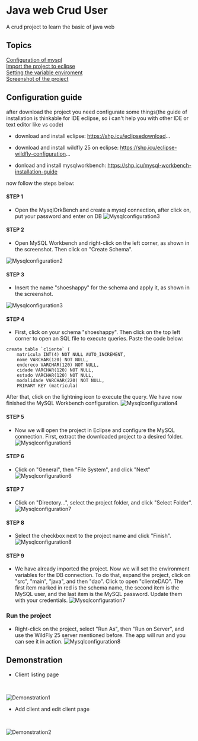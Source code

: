 
# Java web Crud User

A crud project to learn the basic of java web


## Topics

[Configuration of mysql](#STEP-1) 
<br/>
[Import the project to eclipse](#STEP-5)
<br/>
[Setting the variable enviroment](#STEP-9)
<br/>
[Screenshot of the project](#Demonstration)



## Configuration guide 

after download the project you need configurate some things(the guide of installation is thinkable for IDE eclipse, so i can't help you with other IDE or text editor like vs code)

* download and install eclipse: https://shp.icu/eclipsedownload...

* download and install wildfly 25 on eclipse: https://shp.icu/eclipse-wildfly-configuration...

* donload and install mysqlworkbench:  https://shp.icu/mysql-workbench-installation-guide

now follow the steps below:
#### STEP 1
* Open the MysqlOrkBench and create a mysql connection, after click on, put your password and enter on DB
![Mysqlconfiguration3](https://i.ibb.co/5ky4PMK/image.png)
#### STEP 2
*  Open MySQL Workbench and right-click on the left corner, as shown in the screenshot. Then click on "Create Schema".

![Mysqlconfiguration2](https://i.ibb.co/xYtV7c4/image.png)

#### STEP 3 
* Insert the name "shoeshappy" for the schema and apply it, as shown in the screenshot.

![Mysqlconfiguration3](https://i.ibb.co/djLWtYR/image.png)

#### STEP 4
* First, click on your schema "shoeshappy". Then click on the top left corner to open an SQL file to execute queries. Paste the code below:
``` 
create table `cliente` (
	matricula INT(4) NOT NULL AUTO_INCREMENT,
	nome VARCHAR(120) NOT NULL,
	endereco VARCHAR(120) NOT NULL,
	cidade VARCHAR(120) NOT NULL,
	estado VARCHAR(120) NOT NULL,
	modalidade VARCHAR(220) NOT NULL,
	PRIMARY KEY (matricula)

```
After that, click on the lightning icon to execute the query. We have now finished the MySQL Workbench configuration.
![Mysqlconfiguration4](https://i.ibb.co/z6hqcSZ/image.png)

#### STEP 5
* Now we will open the project in Eclipse and configure the MySQL connection. First, extract the downloaded project to a desired folder.
![Mysqlconfiguration5](https://i.ibb.co/QQPvM5V/image.png)

#### STEP 6 
* Click on "General", then "File System", and click "Next"
![Mysqlconfiguration6](https://i.ibb.co/Hn5sDz3/image.png)

#### STEP 7  
* Click on "Directory...", select the project folder, and click "Select Folder".
![Mysqlconfiguration7](https://i.ibb.co/Jr2b41y/image.png)


#### STEP 8 
* Select the checkbox next to the project name and click "Finish".
![Mysqlconfiguration8](https://i.ibb.co/8gB3Tyh/image.png)

#### STEP 9
* We have already imported the project. Now we will set the environment variables for the DB connection. To do that, expand the project, click on "src", "main", "java", and then "dao". Click to open "clienteDAO". The first item marked in red is the schema name, the second item is the MySQL user, and the last item is the MySQL password. Update them with your credentials.
![Mysqlconfiguration7](https://i.ibb.co/p4sg3j4/image.png)


### Run the project
* Right-click on the project, select "Run As", then "Run on Server", and use the WildFly 25 server mentioned before. The app will run and you can see it in action.
![Mysqlconfiguration8](https://i.ibb.co/cCvFk4V/image.png)

## Demonstration

* Client listing page
<br/>

![Demonstration1](https://i.ibb.co/fFfmpNV/Lista-de-Clientes.png)

* Add client and edit client page
<br/>

![Demonstration2](https://i.ibb.co/KFw5h1B/Adicionar-Editar.png)

